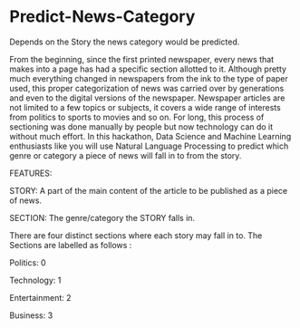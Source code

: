 # Predict-News-Category
Depends on the Story the news category would be predicted. 

From the beginning, since the first printed newspaper, every news that makes into a page has had a specific section allotted to it. Although pretty much everything changed in newspapers from the ink to the type of paper used, this proper categorization of news was carried over by generations and even to the digital versions of the newspaper. Newspaper articles are not limited to a few topics or subjects, it covers a wide range of interests from politics to sports to movies and so on. For long, this process of sectioning was done manually by people but now technology can do it without much effort. In this hackathon, Data Science and Machine Learning enthusiasts like you will use Natural Language Processing to predict which genre or category a piece of news will fall in to from the story.


FEATURES:

STORY: A part of the main content of the article to be published as a piece of news.

SECTION: The genre/category the STORY falls in.


There are four distinct sections where each story may fall in to. The Sections are labelled as follows :

Politics: 0

Technology: 1

Entertainment: 2

Business: 3

